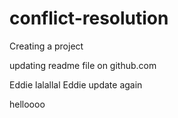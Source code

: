 # conflict-resolution

Creating a project

updating readme file on github.com

Eddie lalallal
Eddie update again

helloooo
